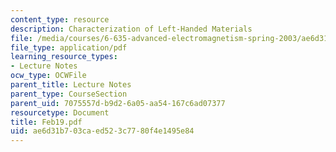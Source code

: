 ```yaml
---
content_type: resource
description: Characterization of Left-Handed Materials
file: /media/courses/6-635-advanced-electromagnetism-spring-2003/ae6d31b703caed523c7780f4e1495e84_Feb19.pdf
file_type: application/pdf
learning_resource_types:
- Lecture Notes
ocw_type: OCWFile
parent_title: Lecture Notes
parent_type: CourseSection
parent_uid: 7075557d-b9d2-6a05-aa54-167c6ad07377
resourcetype: Document
title: Feb19.pdf
uid: ae6d31b7-03ca-ed52-3c77-80f4e1495e84
---
```

